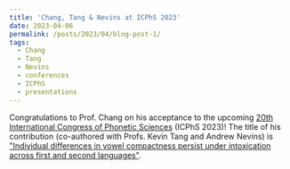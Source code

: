 ```yaml
---
title: 'Chang, Tang & Nevins at ICPhS 2023'
date: 2023-04-06
permalink: /posts/2023/04/blog-post-1/
tags:
  - Chang
  - Tang
  - Nevins
  - conferences
  - ICPhS
  - presentations
---
```


Congratulations to Prof. Chang on his acceptance to the upcoming <a href="https://www.internationalphoneticassociation.org/icphs/icphs2023" rel="noopener noreferrer" target="_blank">20th International Congress of Phonetic Sciences</a> (ICPhS 2023)! The title of his contribution (co-authored with Profs. Kevin Tang and Andrew Nevins) is <a href="https://www.internationalphoneticassociation.org/icphs-proceedings/ICPhS2023/full_papers/1035.pdf" rel="noopener noreferrer" target="_blank">"Individual differences in vowel compactness persist under intoxication across first and second languages"</a>.
